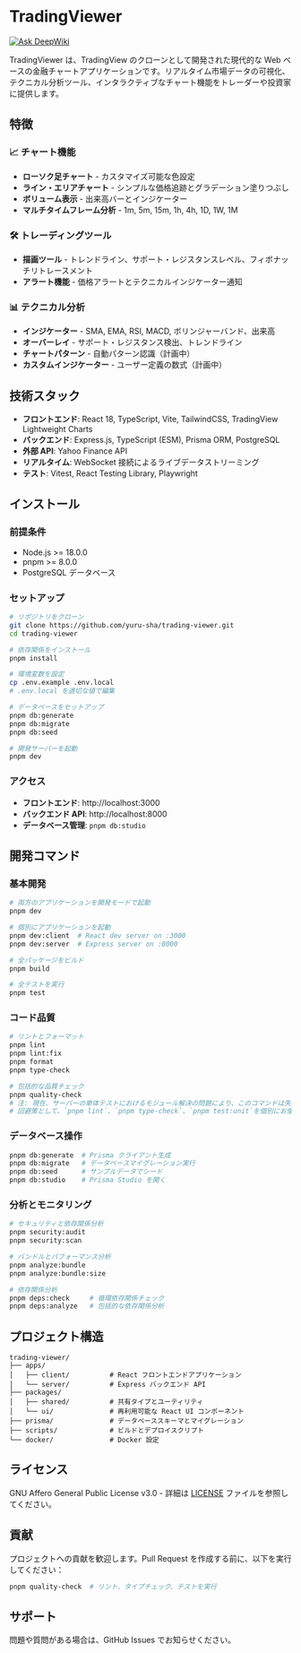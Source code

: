 # TradingViewer

[![Ask DeepWiki](https://deepwiki.com/badge.svg)](https://deepwiki.com/yuru-sha/trading-viewer)

TradingViewer は、TradingView のクローンとして開発された現代的な Web ベースの金融チャートアプリケーションです。リアルタイム市場データの可視化、テクニカル分析ツール、インタラクティブなチャート機能をトレーダーや投資家に提供します。

## 特徴

### 📈 チャート機能

- **ローソク足チャート** - カスタマイズ可能な色設定
- **ライン・エリアチャート** - シンプルな価格追跡とグラデーション塗りつぶし
- **ボリューム表示** - 出来高バーとインジケーター
- **マルチタイムフレーム分析** - 1m, 5m, 15m, 1h, 4h, 1D, 1W, 1M

### 🛠️ トレーディングツール

- **描画ツール** - トレンドライン、サポート・レジスタンスレベル、フィボナッチリトレースメント
- **アラート機能** - 価格アラートとテクニカルインジケーター通知

### 📊 テクニカル分析

- **インジケーター** - SMA, EMA, RSI, MACD, ボリンジャーバンド、出来高
- **オーバーレイ** - サポート・レジスタンス検出、トレンドライン
- **チャートパターン** - 自動パターン認識（計画中）
- **カスタムインジケーター** - ユーザー定義の数式（計画中）

## 技術スタック

- **フロントエンド**: React 18, TypeScript, Vite, TailwindCSS, TradingView Lightweight Charts
- **バックエンド**: Express.js, TypeScript (ESM), Prisma ORM, PostgreSQL
- **外部 API**: Yahoo Finance API
- **リアルタイム**: WebSocket 接続によるライブデータストリーミング
- **テスト**: Vitest, React Testing Library, Playwright

## インストール

### 前提条件

- Node.js >= 18.0.0
- pnpm >= 8.0.0
- PostgreSQL データベース

### セットアップ

```bash
# リポジトリをクローン
git clone https://github.com/yuru-sha/trading-viewer.git
cd trading-viewer

# 依存関係をインストール
pnpm install

# 環境変数を設定
cp .env.example .env.local
# .env.local を適切な値で編集

# データベースをセットアップ
pnpm db:generate
pnpm db:migrate
pnpm db:seed

# 開発サーバーを起動
pnpm dev
```

### アクセス

- **フロントエンド**: http://localhost:3000
- **バックエンド API**: http://localhost:8000
- **データベース管理**: `pnpm db:studio`

## 開発コマンド

### 基本開発

```bash
# 両方のアプリケーションを開発モードで起動
pnpm dev

# 個別にアプリケーションを起動
pnpm dev:client  # React dev server on :3000
pnpm dev:server  # Express server on :8000

# 全パッケージをビルド
pnpm build

# 全テストを実行
pnpm test
```

### コード品質

```bash
# リントとフォーマット
pnpm lint
pnpm lint:fix
pnpm format
pnpm type-check

# 包括的な品質チェック
pnpm quality-check
# 注: 現在、サーバーの単体テストにおけるモジュール解決の問題により、このコマンドは失敗する可能性があります。
# 回避策として、`pnpm lint`、`pnpm type-check`、`pnpm test:unit`を個別にお使いください。
```

### データベース操作

```bash
pnpm db:generate  # Prisma クライアント生成
pnpm db:migrate   # データベースマイグレーション実行
pnpm db:seed      # サンプルデータでシード
pnpm db:studio    # Prisma Studio を開く
```

### 分析とモニタリング

```bash
# セキュリティと依存関係分析
pnpm security:audit
pnpm security:scan

# バンドルとパフォーマンス分析
pnpm analyze:bundle
pnpm analyze:bundle:size

# 依存関係分析
pnpm deps:check     # 循環依存関係チェック
pnpm deps:analyze   # 包括的な依存関係分析
```

## プロジェクト構造

```
trading-viewer/
├── apps/
│   ├── client/          # React フロントエンドアプリケーション
│   └── server/          # Express バックエンド API
├── packages/
│   ├── shared/          # 共有タイプとユーティリティ
│   └── ui/              # 再利用可能な React UI コンポーネント
├── prisma/              # データベーススキーマとマイグレーション
├── scripts/             # ビルドとデプロイスクリプト
└── docker/              # Docker 設定
```

## ライセンス

GNU Affero General Public License v3.0 - 詳細は [LICENSE](LICENSE) ファイルを参照してください。

## 貢献

プロジェクトへの貢献を歓迎します。Pull Request を作成する前に、以下を実行してください：

```bash
pnpm quality-check  # リント、タイプチェック、テストを実行
```

## サポート

問題や質問がある場合は、GitHub Issues でお知らせください。
